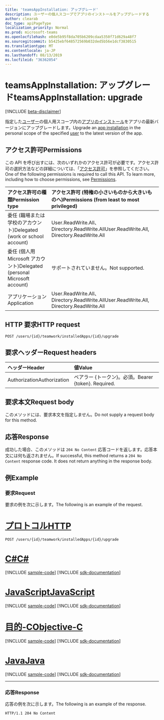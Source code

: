 ```yaml
---
title: 'teamsAppInstallation: アップグレード'
description: ユーザーの個人スコープでアプリのインストールをアップグレードする
author: clearab
doc_type: apiPageType
localization_priority: Normal
ms.prod: microsoft-teams
ms.openlocfilehash: e0de5b95f8da705b6209cdaa5350f71d629a48f7
ms.sourcegitcommit: b5425ebf648572569b032ded5b56e1dcf3830515
ms.translationtype: MT
ms.contentlocale: ja-JP
ms.lasthandoff: 08/13/2019
ms.locfileid: "36362054"
---
```

# <a name="teamsappinstallation-upgrade"></a><span data-ttu-id="b9799-103">teamsAppInstallation: アップグレード</span><span class="sxs-lookup"><span data-stu-id="b9799-103">teamsAppInstallation: upgrade</span></span>

[!INCLUDE [beta-disclaimer](../../includes/beta-disclaimer.md)]

<span data-ttu-id="b9799-104">指定した[ユーザー](../resources/user.md)の個人用スコープ内の[アプリのインストール](../resources/teamsappinstallation.md)をアプリの最新バージョンにアップグレードします。</span><span class="sxs-lookup"><span data-stu-id="b9799-104">Upgrade an [app installation](../resources/teamsappinstallation.md) in the personal scope of the specified [user](../resources/user.md) to the latest version of the app.</span></span>

## <a name="permissions"></a><span data-ttu-id="b9799-105">アクセス許可</span><span class="sxs-lookup"><span data-stu-id="b9799-105">Permissions</span></span>

<span data-ttu-id="b9799-p101">この API を呼び出すには、次のいずれかのアクセス許可が必要です。アクセス許可の選択方法などの詳細については、「[アクセス許可](/graph/permissions-reference)」を参照してください。</span><span class="sxs-lookup"><span data-stu-id="b9799-p101">One of the following permissions is required to call this API. To learn more, including how to choose permissions, see [Permissions](/graph/permissions-reference).</span></span>

|<span data-ttu-id="b9799-108">アクセス許可の種類</span><span class="sxs-lookup"><span data-stu-id="b9799-108">Permission type</span></span>      | <span data-ttu-id="b9799-109">アクセス許可 (特権の小さいものから大きいものへ)</span><span class="sxs-lookup"><span data-stu-id="b9799-109">Permissions (from least to most privileged)</span></span>              |
|:--------------------|:---------------------------------------------------------|
|<span data-ttu-id="b9799-110">委任 (職場または学校のアカウント)</span><span class="sxs-lookup"><span data-stu-id="b9799-110">Delegated (work or school account)</span></span> | <span data-ttu-id="b9799-111">User.ReadWrite.All、Directory.ReadWrite.All</span><span class="sxs-lookup"><span data-stu-id="b9799-111">User.ReadWrite.All, Directory.ReadWrite.All</span></span>   |
|<span data-ttu-id="b9799-112">委任 (個人用 Microsoft アカウント)</span><span class="sxs-lookup"><span data-stu-id="b9799-112">Delegated (personal Microsoft account)</span></span> | <span data-ttu-id="b9799-113">サポートされていません。</span><span class="sxs-lookup"><span data-stu-id="b9799-113">Not supported.</span></span>    |
|<span data-ttu-id="b9799-114">アプリケーション</span><span class="sxs-lookup"><span data-stu-id="b9799-114">Application</span></span> | <span data-ttu-id="b9799-115">User.ReadWrite.All、Directory.ReadWrite.All</span><span class="sxs-lookup"><span data-stu-id="b9799-115">User.ReadWrite.All, Directory.ReadWrite.All</span></span> |

## <a name="http-request"></a><span data-ttu-id="b9799-116">HTTP 要求</span><span class="sxs-lookup"><span data-stu-id="b9799-116">HTTP request</span></span>
<!-- { "blockType": "ignored" } -->
```http
POST /users/{id}/teamwork/installedApps/{id}/upgrade
```

## <a name="request-headers"></a><span data-ttu-id="b9799-117">要求ヘッダー</span><span class="sxs-lookup"><span data-stu-id="b9799-117">Request headers</span></span>

| <span data-ttu-id="b9799-118">ヘッダー</span><span class="sxs-lookup"><span data-stu-id="b9799-118">Header</span></span>       | <span data-ttu-id="b9799-119">値</span><span class="sxs-lookup"><span data-stu-id="b9799-119">Value</span></span> |
|:---------------|:--------|
| <span data-ttu-id="b9799-120">Authorization</span><span class="sxs-lookup"><span data-stu-id="b9799-120">Authorization</span></span>  | <span data-ttu-id="b9799-p102">ベアラー {トークン}。必須。</span><span class="sxs-lookup"><span data-stu-id="b9799-p102">Bearer {token}. Required.</span></span>  |

## <a name="request-body"></a><span data-ttu-id="b9799-123">要求本文</span><span class="sxs-lookup"><span data-stu-id="b9799-123">Request body</span></span>

<span data-ttu-id="b9799-124">このメソッドには、要求本文を指定しません。</span><span class="sxs-lookup"><span data-stu-id="b9799-124">Do not supply a request body for this method.</span></span>

## <a name="response"></a><span data-ttu-id="b9799-125">応答</span><span class="sxs-lookup"><span data-stu-id="b9799-125">Response</span></span>

<span data-ttu-id="b9799-p103">成功した場合、このメソッドは `204 No Content` 応答コードを返します。応答本文には何も返されません。</span><span class="sxs-lookup"><span data-stu-id="b9799-p103">If successful, this method returns a `204 No Content` response code. It does not return anything in the response body.</span></span>

## <a name="example"></a><span data-ttu-id="b9799-128">例</span><span class="sxs-lookup"><span data-stu-id="b9799-128">Example</span></span>

### <a name="request"></a><span data-ttu-id="b9799-129">要求</span><span class="sxs-lookup"><span data-stu-id="b9799-129">Request</span></span>

<span data-ttu-id="b9799-130">要求の例を次に示します。</span><span class="sxs-lookup"><span data-stu-id="b9799-130">The following is an example of the request.</span></span>


# <a name="httptabhttp"></a>[<span data-ttu-id="b9799-131">プロトコル</span><span class="sxs-lookup"><span data-stu-id="b9799-131">HTTP</span></span>](#tab/http)
<!-- {
  "blockType": "request",
  "name": "user_upgrade_teamsApp"
}-->
```http
POST /users/{id}/teamwork/installedApps/{id}/upgrade
```
# <a name="ctabcsharp"></a>[<span data-ttu-id="b9799-132">C#</span><span class="sxs-lookup"><span data-stu-id="b9799-132">C#</span></span>](#tab/csharp)
[!INCLUDE [sample-code](../includes/snippets/csharp/user-upgrade-teamsapp-csharp-snippets.md)]
[!INCLUDE [sdk-documentation](../includes/snippets/snippets-sdk-documentation-link.md)]

# <a name="javascripttabjavascript"></a>[<span data-ttu-id="b9799-133">JavaScript</span><span class="sxs-lookup"><span data-stu-id="b9799-133">JavaScript</span></span>](#tab/javascript)
[!INCLUDE [sample-code](../includes/snippets/javascript/user-upgrade-teamsapp-javascript-snippets.md)]
[!INCLUDE [sdk-documentation](../includes/snippets/snippets-sdk-documentation-link.md)]

# <a name="objective-ctabobjc"></a>[<span data-ttu-id="b9799-134">目的-C</span><span class="sxs-lookup"><span data-stu-id="b9799-134">Objective-C</span></span>](#tab/objc)
[!INCLUDE [sample-code](../includes/snippets/objc/user-upgrade-teamsapp-objc-snippets.md)]
[!INCLUDE [sdk-documentation](../includes/snippets/snippets-sdk-documentation-link.md)]

# <a name="javatabjava"></a>[<span data-ttu-id="b9799-135">Java</span><span class="sxs-lookup"><span data-stu-id="b9799-135">Java</span></span>](#tab/java)
[!INCLUDE [sample-code](../includes/snippets/java/user-upgrade-teamsapp-java-snippets.md)]
[!INCLUDE [sdk-documentation](../includes/snippets/snippets-sdk-documentation-link.md)]

---


### <a name="response"></a><span data-ttu-id="b9799-136">応答</span><span class="sxs-lookup"><span data-stu-id="b9799-136">Response</span></span>

<span data-ttu-id="b9799-137">応答の例を次に示します。</span><span class="sxs-lookup"><span data-stu-id="b9799-137">The following is an example of the response.</span></span>

<!-- {
  "blockType": "response",
  "name": "user_upgrade_teamsApp",
  "truncated": true
} -->
```http
HTTP/1.1 204 No Content
```

<!-- uuid: 8fcb5dbc-d5aa-4681-8e31-b001d5168d79
2015-10-25 14:57:30 UTC -->
<!--
{
  "type": "#page.annotation",
  "description": "Upgrade teamsApp for user",
  "keywords": "",
  "section": "documentation",
  "tocPath": "",
  "suppressions": []
}
-->
